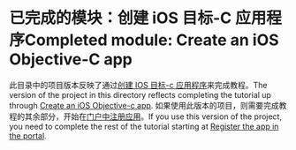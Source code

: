 # <a name="completed-module-create-an-ios-objective-c-app"></a><span data-ttu-id="090db-101">已完成的模块：创建 iOS 目标-C 应用程序</span><span class="sxs-lookup"><span data-stu-id="090db-101">Completed module: Create an iOS Objective-C app</span></span>

<span data-ttu-id="090db-102">此目录中的项目版本反映了通过[创建 IOS 目标-c 应用程序](https://docs.microsoft.com/graph/tutorials/ios-objectivec?tutorial-step=1)来完成教程。</span><span class="sxs-lookup"><span data-stu-id="090db-102">The version of the project in this directory reflects completing the tutorial up through [Create an iOS Objective-c app](https://docs.microsoft.com/graph/tutorials/ios-objectivec?tutorial-step=1).</span></span> <span data-ttu-id="090db-103">如果使用此版本的项目，则需要完成教程的其余部分，开始在[门户中注册应用](https://docs.microsoft.com/graph/tutorials/ios-objectivec?tutorial-step=2)。</span><span class="sxs-lookup"><span data-stu-id="090db-103">If you use this version of the project, you need to complete the rest of the tutorial starting at [Register the app in the portal](https://docs.microsoft.com/graph/tutorials/ios-objectivec?tutorial-step=2).</span></span>
